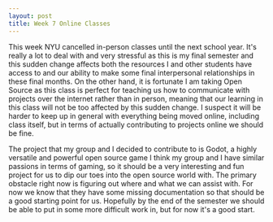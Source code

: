 ```yaml
---
layout: post
title: Week 7 Online Classes
---
```


  This week NYU cancelled in-person classes until the next school year. It's really a lot to deal with and very stressful
as this is my final semester and this sudden change affects both the resources I and other students have access to and 
our ability to make some final interpersonal relationships in these final months. On the other hand, it is fortunate I am
taking Open Source as this class is perfect for teaching us how to communicate with projects over the internet rather than in
person, meaning that our learning in this class will not be too affected by this sudden change. I suspect it will
be harder to keep up in general with everything being moved online, including class itself, but in terms of actually
contributing to projects online we should be fine.

  The project that my group and I decided to contribute to is Godot, a highly versatile and powerful open source game
I think my group and I have similar passions in terms of gaming, so it should be a very interesting and fun project
for us to dip our toes into the open source world with. The primary obstacle right now is figuring out where and what we can
assist with. For now we know that they have some missing documentation so that should be a good starting point for us.
Hopefully by the end of the semester we should be able to put in some more difficult work in, but for now it's a good start.
